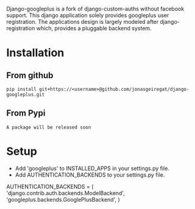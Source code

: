 Django-googleplus is a fork of django-custom-auths without facebook support.
This django application solely provides googleplus user registration.
The applications design is largely modeled after django-registration which,
provides a pluggable backend system.


# Installation
From github
-----------
    pip install git+https://<username>@github.com/jonasgeiregat/django-googleplus.git
From Pypi
-----------
    A package will be released soon


# Setup
* Add 'googleplus' to INSTALLED_APPS in your settings.py file.
* Add AUTHENTICATION_BACKENDS to your settings.py file.

AUTHENTICATION_BACKENDS = (
    'django.contrib.auth.backends.ModelBackend',
    'googleplus.backends.GooglePlusBackend',
)



